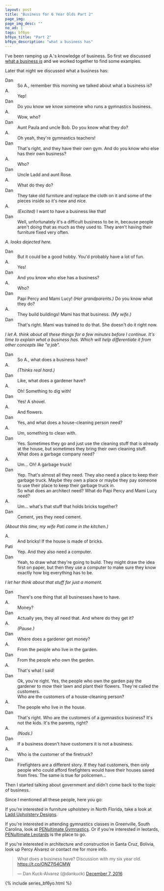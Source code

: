```yaml
---
layout: post
title: "Business for 6 Year Olds Part 2"
page_img: 
page_img_desc: ""
no_ad: 1
tags: bf6yo
bf6yo_title: "Part 2"
bf6yo_description: "what a business has"
---
```


I've been ramping up A.'s knowledge of business. So first we discussed <a href="/2016/12/03/business-for-6-year-olds-part-1.html">what a business is</a> and we worked together to find some examples.

Later that night we discussed what a business has:

<dt>Dan</dt>
<dd>So A., remember this morning we talked about what a business is?</dd>

<dt>A.</dt>
<dd>Yep!</dd>

<dt>Dan</dt>
<dd>Do you know we know someone who runs a gymnastics business.</dd>

<dt>A.</dt>
<dd>Wow, who?</dd>

<dt>Dan</dt>
<dd>Aunt Paula and uncle Bob. Do you know what they do?</dd>

<dt>A.</dt>
<dd>Oh yeah, they're gymnastics teachers!</dd>

<dt>Dan</dt>
<dd>That's right, and they have their own gym. And do you know who else has their own business?</dd>

<dt>A.</dt>
<dd>Who?</dd>

<dt>Dan</dt>
<dd>Uncle Ladd and aunt Rose.</dd>

<dt>A.</dt>
<dd>What do they do?</dd>

<dt>Dan</dt>
<dd>They take old furniture and replace the cloth on it and some of the pieces inside so it's new and nice.</dd>

<dt>A.</dt>
<dd><i>(Excited)</i> I want to have a business like that!</dd>

<dt>Dan</dt>
<dd>Well, unfortunately it's a difficult business to be in, because people aren't doing that as much as they used to. They aren't having their furniture fixed very often.</dd>

<i>A. looks dejected here.</i>

<dt>Dan</dt>
<dd>But it could be a good hobby. You'd probably have a lot of fun.</dd>

<dt>A.</dt>
<dd>Yes!</dd>

<dt>Dan</dt>
<dd>And you know who else has a business?</dd>

<dt>A.</dt>
<dd>Who?</dd>

<dt>Dan</dt>
<dd>Papi Percy and Mami Lucy! <i>(Her grandparents.)</i> Do you know what they do?</dd>

<dt>A.</dt>
<dd>They build buildings! Mami has that business. <i>(My wife.)</i></dd>

<dt>Dan</dt>
<dd>That's right. Mami was trained to do that. She doesn't do it right now.</dd>

<i>I let A. think about all these things for a few minutes before I continue. It's time to explain what a business has. Which will help differentiate it from other concepts like "a job".</i>

<dt>Dan</dt>
<dd>So A., what does a business have?</dd>

<dt>A.</dt>
<dd><i>(Thinks real hard.)</i></dd>

<dt>Dan</dt>
<dd>Like, what does a gardener have?</dd>

<dt>A.</dt>
<dd>Oh! Something to dig with!</dd>

<dt>Dan</dt>
<dd>Yes! A shovel.</dd>

<dt>A.</dt>
<dd>And flowers.</dd>

<dt>Dan</dt>
<dd>Yes, and what does a house-cleaning person need?</dd>

<dt>A.</dt>
<dd>Um, something to clean with.</dd>

<dt>Dan</dt>
<dd>Yes. Sometimes they go and just use the cleaning stuff that is already at the house, but sometimes they bring their own cleaning stuff.</dd>
<dd>What does a garbage company need?</dd>

<dt>A.</dt>
<dd>Um... Oh! A garbage truck!</dd>

<dt>Dan</dt>
<dd>Yep. That's almost all they need. They also need a place to keep their garbage truck. Maybe they own a place or maybe they pay someone to use their place to keep their garbage truck in.</dd>
<dd>So what does an architect need? What do Papi Percy and Mami Lucy need?</dd>

<dt>A.</dt>
<dd>Um... what's that stuff that holds bricks together?</dd>

<dt>Dan</dt>
<dd>Cement, yes they need cement.</dd>

<i>(About this time, my wife Pati came in the kitchen.)</i>

<dt>A.</dt>
<dd>And bricks! If the house is made of bricks.</dd>

<dt>Pati</dt>
<dd>Yep. And they also need a computer.</dd>

<dt>Dan</dt>
<dd>Yeah, to draw what they're going to build. They might draw the idea first on paper, but then they use a computer to make sure they know exactly how big everything has to be.</dd>

<i>I let her think about that stuff for just a moment.</i>

<dt>Dan</dt>
<dd>There's one thing that all businesses have to have.</dd>

<dt>A.</dt>
<dd>Money?</dd>

<dt>Dan</dt>
<dd>Actually yes, they all need that. And where do they get it?</dd>

<dt>A.</dt>
<dd><i>(Pause.)</i></dd>

<dt>Dan</dt>
<dd>Where does a gardener get money?</dd>

<dt>A.</dt>
<dd>From the people who live in the garden.</dd>

<dt>Dan</dt>
<dd>From the people who own the garden.</dd>

<dt>A.</dt>
<dd>That's what I said!</dd>

<dt>Dan</dt>
<dd>Ok, you're right. Yes, the people who own the garden pay the gardener to mow their lawn and plant their flowers. They're called the customers.</dd>
<dd>Who are the customers of a house-cleaning person?</dd>

<dt>A.</dt>
<dd>The people who live in the house.</dd>

<dt>Dan</dt>
<dd>That's right. Who are the customers of a gymnastics business? It's not the kids. It's the parents, right?</dd>

<dt>A.</dt>
<dd><i>(Nods.)</i></dd>

<dt>Dan</dt>
<dd>If a business doesn't have customers it is not a business.</dd>

<dt>A.</dt>
<dd>Who is the customer of the firetruck?</dd>

<dt>Dan</dt>
<dd>Firefighters are a different story. If they had customers, then only people who could afford firefighters would have their houses saved from fires. The same is true for policemen...</dd>

Then I started talking about government and didn't come back to the topic of business.

Since I mentioned all these people, here you go:

If you're interested in furniture upholstery in North Florida, take a look at <a href="http://www.northfloridachair.com">Ladd Upholstery Designs</a>.

If you're interested in attending gymnastics classes in Greenville, South Carolina, look at <a href="http://www.penultimategym.com">PENultimate Gymnastics</a>. Or if you're interested in leotards, <a href="http://www.etsy.com/shop/PENultimateLeotards">PENultimate Leotards</a> is the place to go.

If you're interested in architecture and construction in Santa Cruz, Bolivia, look up Percy Alvarez or contact me for more info.

<blockquote class="twitter-tweet" data-lang="en"><p lang="en" dir="ltr">What does a business have? Discussion with my six year old. <a href="https://t.co/ONZ7l54CMW">https://t.co/ONZ7l54CMW</a></p>&mdash; Dan Kuck-Alvarez (@dankuck) <a href="https://twitter.com/dankuck/status/806611988520599553">December 7, 2016</a></blockquote>
<script async src="//platform.twitter.com/widgets.js" charset="utf-8"></script>

{% include series_bf6yo.html %}

